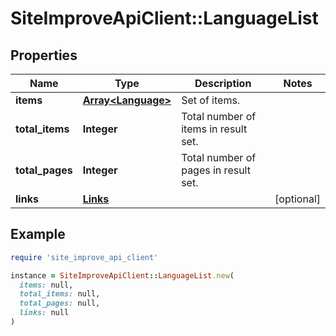 # SiteImproveApiClient::LanguageList

## Properties

| Name | Type | Description | Notes |
| ---- | ---- | ----------- | ----- |
| **items** | [**Array&lt;Language&gt;**](Language.md) | Set of items. |  |
| **total_items** | **Integer** | Total number of items in result set. |  |
| **total_pages** | **Integer** | Total number of pages in result set. |  |
| **links** | [**Links**](Links.md) |  | [optional] |

## Example

```ruby
require 'site_improve_api_client'

instance = SiteImproveApiClient::LanguageList.new(
  items: null,
  total_items: null,
  total_pages: null,
  links: null
)
```

